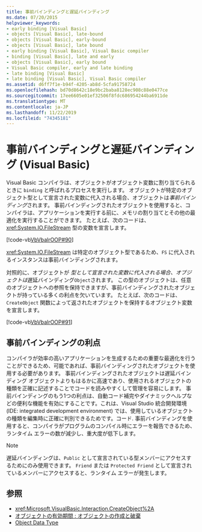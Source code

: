```yaml
---
title: 事前バインディングと遅延バインディング
ms.date: 07/20/2015
helpviewer_keywords:
- early binding [Visual Basic]
- objects [Visual Basic], late-bound
- objects [Visual Basic], early-bound
- objects [Visual Basic], late bound
- early binding [Visual Basic], Visual Basic compiler
- binding [Visual Basic], late and early
- objects [Visual Basic], early bound
- Visual Basic compiler, early and late binding
- late binding [Visual Basic]
- late binding [Visual Basic], Visual Basic compiler
ms.assetid: d6ff7f1e-b94f-4205-ab8d-5cfa91758724
ms.openlocfilehash: bd70d8642c18e9bc2baba8128ec908c88e0477ce
ms.sourcegitcommit: 17ee6605e01ef32506f8fdc686954244ba6911de
ms.translationtype: MT
ms.contentlocale: ja-JP
ms.lasthandoff: 11/22/2019
ms.locfileid: "74345181"
---
```

# <a name="early-and-late-binding-visual-basic"></a>事前バインディングと遅延バインディング (Visual Basic)
Visual Basic コンパイラは、オブジェクトがオブジェクト変数に割り当てられるときに `binding` と呼ばれるプロセスを実行します。 オブジェクトが特定のオブジェクト型として宣言された変数に代入される場合、オブジェクトは*事前バインディング*されます。 事前バインディングされたオブジェクトを使用すると、コンパイラは、アプリケーションを実行する前に、メモリの割り当てとその他の最適化を実行することができます。 たとえば、次のコードは、<xref:System.IO.FileStream> 型の変数を宣言します。  
  
 [!code-vb[VbVbalrOOP#90](~/samples/snippets/visualbasic/VS_Snippets_VBCSharp/VbVbalrOOP/VB/OOP.vb#90)]  
  
 <xref:System.IO.FileStream> は特定のオブジェクト型であるため、`FS` に代入されるインスタンスは事前バインディングされます。  
  
 対照的に、オブジェクトが  *型として宣言された変数に代入される場合、オブジェクトは*遅延バインディング`Object`されます。 この型のオブジェクトは、任意のオブジェクトへの参照を保持できますが、事前バインディングされたオブジェクトが持っている多くの利点を欠いています。 たとえば、次のコードは、`CreateObject` 関数によって返されたオブジェクトを保持するオブジェクト変数を宣言します。  
  
 [!code-vb[VbVbalrOOP#91](~/samples/snippets/visualbasic/VS_Snippets_VBCSharp/VbVbalrOOP/VB/LateBinding.vb#91)]  
  
## <a name="advantages-of-early-binding"></a>事前バインディングの利点  
 コンパイラが効率の高いアプリケーションを生成するための重要な最適化を行うことができるため、可能であれば、事前バインディングされたオブジェクトを使用する必要があります。 事前バインディングされたオブジェクトは遅延バインディング オブジェクトよりもはるかに高速であり、使用されるオブジェクトの種類を正確に記述することでコードを読みやすくして管理を容易にします。 事前バインディングのもう1つの利点は、自動コード補完やダイナミックヘルプなどの便利な機能を有効にすることです。これは、Visual Studio 統合開発環境 (IDE: integrated development environment) では、使用しているオブジェクトの種類を編集時に正確に判別できるためです。コード. 事前バインディングを使用すると、コンパイラがプログラムのコンパイル時にエラーを報告できるため、ランタイム エラーの数が減少し、重大度が低下します。  
  
> [!NOTE]
> 遅延バインディングは、`Public` として宣言されている型メンバーにアクセスするためにのみ使用できます。 `Friend` または `Protected Friend` として宣言されているメンバーにアクセスすると、ランタイム エラーが発生します。  
  
## <a name="see-also"></a>参照

- <xref:Microsoft.VisualBasic.Interaction.CreateObject%2A>
- [オブジェクトの有効期間 : オブジェクトの作成と破棄](../../../../visual-basic/programming-guide/language-features/objects-and-classes/object-lifetime-how-objects-are-created-and-destroyed.md)
- [Object Data Type](../../../../visual-basic/language-reference/data-types/object-data-type.md)
